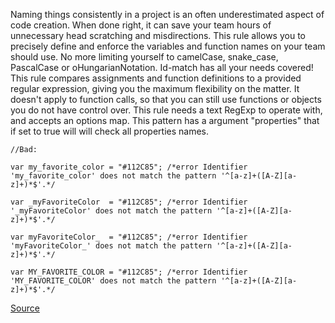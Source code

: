 Naming things consistently in a project is an often underestimated aspect of code creation. When done right, it can save your team hours of unnecessary head scratching and misdirections. This rule allows you to precisely define and enforce the variables and function names on your team should use. No more limiting yourself to camelCase, snake_case, PascalCase or oHungarianNotation. Id-match has all your needs covered!
This rule compares assignments and function definitions to a provided regular expression, giving you the maximum flexibility on the matter. It doesn't apply to function calls, so that you can still use functions or objects you do not have control over.
This rule needs a text RegExp to operate with, and accepts an options map.
This pattern has a argument "properties" that if set to true will will check all properties names.

```
//Bad:

var my_favorite_color = "#112C85"; /*error Identifier 'my_favorite_color' does not match the pattern '^[a-z]+([A-Z][a-z]+)*$'.*/

var _myFavoriteColor  = "#112C85"; /*error Identifier '_myFavoriteColor' does not match the pattern '^[a-z]+([A-Z][a-z]+)*$'.*/

var myFavoriteColor_  = "#112C85"; /*error Identifier 'myFavoriteColor_' does not match the pattern '^[a-z]+([A-Z][a-z]+)*$'.*/

var MY_FAVORITE_COLOR = "#112C85"; /*error Identifier 'MY_FAVORITE_COLOR' does not match the pattern '^[a-z]+([A-Z][a-z]+)*$'.*/
```

[Source](http://eslint.org/docs/rules/id-match)

